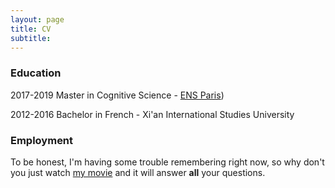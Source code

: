 ```yaml
---
layout: page
title: CV
subtitle: 
---
```


### Education

2017-2019 Master in Cognitive Science - [ENS Paris](https://www.ens.psl.eu/))

2012-2016 Bachelor in French - Xi'an International Studies University

### Employment

To be honest, I'm having some trouble remembering right now, so why don't you just watch [my movie](https://en.wikipedia.org/wiki/The_Princess_Bride_%28film%29) and it will answer **all** your questions.
